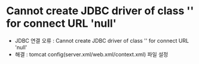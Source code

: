 # Cannot create JDBC driver of class '' for connect URL 'null' 
- JDBC 연결 오류 : Cannot create JDBC driver of class '' for connect URL 'null' 
- 해결 : tomcat config(server.xml/web.xml/context.xml) 파일 설정
